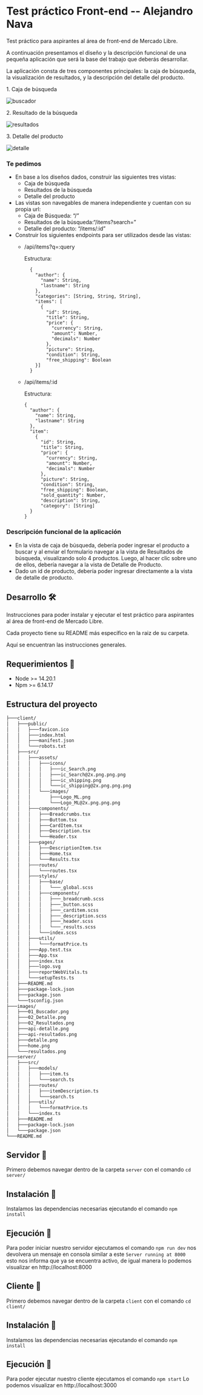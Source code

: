 # Test práctico Front-end -- Alejandro Nava
Test práctico para aspirantes al área de front-end de Mercado Libre.

A continuación presentamos el diseño y la descripción funcional de una pequeña aplicación que será la base del trabajo que deberás desarrollar.

La aplicación consta de tres componentes principales: la caja de búsqueda, la visualización de resultados, y la descripción del detalle del producto.
<div>
<p> 1. Caja de búsqueda </p>
  <img src="images/01_Buscador.png" alt="buscador">
<p> 2. Resultado de la búsqueda</p>  
  <img src="images/02_Resultados.png" alt="resultados"> 
<p> 3. Detalle del producto </p>
  <img src="images/02_Detalle.png" alt="detalle">
</div>

### Te pedimos
  - En base a los diseños dados, construir las siguientes tres vistas:
    - Caja de búsqueda
    - Resultados de la búsqueda
    - Detalle del producto
  - Las vistas son navegables de manera independiente y cuentan con su propia url:
    - Caja de Búsqueda: “/”
    - Resultados de la búsqueda:“/items?search=”
    - Detalle del producto: “/items/:id”
  - Construir los siguientes endpoints para ser utilizados desde las vistas:
    - /api/items?q=:query
    
      Estructura:

            {
              "author": {
                "name": String,
                "lastname": String 
              },
              "categories": [String, String, String], 
              "items": [
                {
                  "id": String,
                  "title": String,
                  "price": {
                    "currency": String,
                    "amount": Number,
                    "decimals": Number
                  },
                  "picture": String,
                  "condition": String,
                  "free_shipping": Boolean
              }]
            }
    - /api/items/:id

      Estructura:
        
          {
            "author": {
              "name": String,
              "lastname": String 
            },
            "item":
              {
                "id": String,
                "title": String,
                "price": {
                  "currency": String,
                  "amount": Number,
                  "decimals": Number
                },
                "picture": String,
                "condition": String,
                "free_shipping": Boolean,
                "sold_quantity": Number,
                "description": String,
                "category": [String]        
            }
          }

### Descripción funcional de la aplicación

- En la vista de caja de búsqueda, debería poder ingresar el producto a buscar y al enviar el formulario navegar a la vista de Resultados de búsqueda, visualizando solo 4 productos. Luego, al hacer clic sobre uno de ellos, debería navegar a la vista de Detalle de Producto.
- Dado un id de producto, debería poder ingresar directamente a la vista de detalle de producto.

## Desarrollo 🛠️

Instrucciones para poder instalar y ejecutar el test práctico para aspirantes 
al área de front-end de Mercado Libre.

Cada proyecto tiene su README más específico en la raiz de su carpeta.

Aquí se encuentran las instrucciones generales.

##  Requerimientos 📝
  - Node >= 14.20.1
  - Npm >= 6.14.17

## Estructura del proyecto 
``` sh
├───client/
│   ├───public/
│   │   ├───favicon.ico
│   │   ├───index.html
│   │   ├───manifest.json
│   │   └───robots.txt
│   ├───src/
│   │   ├───assets/
│   │   │   ├───icons/
│   │   │   │   ├───ic_Search.png
│   │   │   │   ├───ic_Search@2x.png.png.png
│   │   │   │   ├───ic_shipping.png
│   │   │   │   └───ic_shipping@2x.png.png.png
│   │   │   └───images/
│   │   │       ├───Logo_ML.png
│   │   │       └───Logo_ML@2x.png.png.png
│   │   ├───components/
│   │   │   ├───Breadcrumbs.tsx
│   │   │   ├───Buttom.tsx
│   │   │   ├───CardItem.tsx
│   │   │   ├───Description.tsx
│   │   │   └───Header.tsx
│   │   ├───pages/
│   │   │   ├───DescriptionItem.tsx
│   │   │   ├───Home.tsx
│   │   │   └───Results.tsx
│   │   ├───routes/
│   │   │   └───routes.tsx
│   │   ├───styles/
│   │   │   ├───base/
│   │   │   │   └───_global.scss
│   │   │   ├───components/
│   │   │   │   ├───_breadcrumb.scss
│   │   │   │   ├───_button.scss
│   │   │   │   ├───_carditem.scss
│   │   │   │   ├───_description.scss
│   │   │   │   ├───_header.scss
│   │   │   │   └───_results.scss
│   │   │   └───index.scss
│   │   ├───utils/
│   │   │   └───formatPrice.ts
│   │   ├───App.test.tsx
│   │   ├───App.tsx
│   │   ├───index.tsx
│   │   ├───logo.svg
│   │   ├───reportWebVitals.ts
│   │   └───setupTests.ts
│   ├───README.md
│   ├───package-lock.json
│   ├───package.json
│   └───tsconfig.json
├───images/
│   ├───01_Buscador.png
│   ├───02_Detalle.png
│   ├───02_Resultados.png
│   ├───api-detalle.png
│   ├───api-resultados.png
│   ├───detalle.png
│   ├───home.png
│   └───resultados.png
├───server/
│   ├───src/
│   │   ├───models/
│   │   │   ├───item.ts
│   │   │   └───search.ts
│   │   ├───routes/
│   │   │   ├───itemDescription.ts
│   │   │   └───search.ts
│   │   ├───utils/
│   │   │   └───formatPrice.ts
│   │   └───index.ts
│   ├───README.md
│   ├───package-lock.json
│   └───package.json
└───README.md
```

## Servidor 🔗
  Primero debemos navegar dentro de la carpeta `server` con el comando
  `cd server/`

  ## Instalación 🚧
  Instalamos las dependencias necesarias ejecutando el comando 
  `npm install`

  ## Ejecución 🚀
  Para poder iniciar nuestro servidor ejecutamos el comando `npm run dev`
  nos devolvera un mensaje en consola  similar a este `Server running at 8000` 
  esto nos informa que ya se encuentra activo, de igual manera lo podemos 
  visualizar en http://localhost:8000


## Cliente 🔗
  Primero debemos navegar dentro de la carpeta `client` con el comando
  `cd client/`

  ## Instalación 🚧
  Instalamos las dependencias necesarias ejecutando el comando 
  `npm install`

  ## Ejecución 🚀
  Para poder ejecutar nuestro cliente ejecutamos el comando `npm start`
  Lo podemos visualizar en http://localhost:3000
